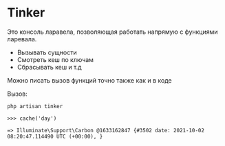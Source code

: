 # Tinker

Это консоль ларавела, позволяющая работать напрямую с функциями ларевала.
* Вызывать сущности
* Смотреть кеш по ключам
* Сбрасывать кеш и т.д

Можно писать вызов функций точно также как и в коде

Вызов:

`php artisan tinker`

`>>> cache('day')`

`=> Illuminate\Support\Carbon @1633162847 {#3502
date: 2021-10-02 08:20:47.114490 UTC (+00:00),
}`

